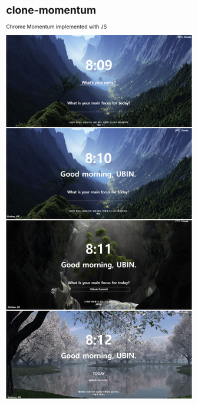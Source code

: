 # clone-momentum
Chrome Momentum implemented with JS

<img src="./clone-momentum/momentum-1.png"/>
<img src="./clone-momentum/momentum-2.png"/>
<img src="./clone-momentum/momentum-3.png"/>
<img src="./clone-momentum/momentum-4.png"/>
